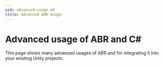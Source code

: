 ```yaml
---
uid: advanced-usage.md
title: Advanced ABR Usage
---
```


# Advanced usage of ABR and C#

This page shows many advanced usages of ABR and for integrating it into your
existing Unity projects.